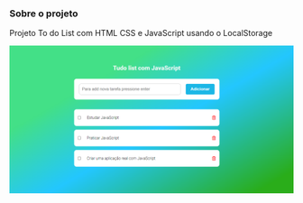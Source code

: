 ### Sobre o projeto

Projeto To do List com HTML CSS e JavaScript usando o LocalStorage

<div style="text-align: center;">
    <img src="assets/image/todo-list.png" alt="todo-list" />
</div>